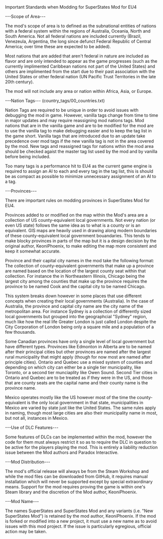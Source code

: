 Important Standards when Modding for SuperStates Mod for EU4

---Scope of Area---

The mod's scope of area is to defined as the subnational entities of nations with a federal system within the regions of Australia, Oceania, North and South America.  Not all federal nations are included currently (Brazil, Venezeula, Argentina, the long since defunct Federal Republic of Central America; over time these are expected to be added).

Most nations that are added that aren't federal in nature are included as flavor and are only intended to appear as the game progresses (such as the currently implimented Caribbean nations not part of the United States) and others are implimented from the start due to their past association with the United States or other federal nation (UN Pacific Trust Territories in the late 20th century).

The mod will not include any area or nation within Africa, Asia, or Europe.

---Nation Tags--- (country_tags/00_countries.txt)

Nation Tags are required to be unique in order to avoid issues with debugging the mod in game.
However, vanilla tags change from time to time in major updates and may require reassigning mod nations tags.
Mod nations that are in the vanilla game and are to be modified for the mod are to use the vanilla tag to make debugging easier and to keep the tag list in the game short.
Vanilla tags that are introduced due to an update take precedence over mod tags if the new vanilla tag is not in the area covered by the mod.
New tags and reassigned tags for nations wthin the mod area should be checked agaist the master tag list used by the mod and by vanilla before being included.

Too many tags is a performance hit to EU4 as the current game engine is required to assign an AI to each and every tag in the tag list, this is should be as compact as possible to minimize unnecessary assignment of an AI to a tag.

---Provinces---

There are important rules on modding provinces in SuperStates Mod for EU4.

Provinces added to or modified on the map within the Mod's area are a collection of US county-equivalent local governments.  Not every nation (or even US state) follows the same idea as to what is a county or is an equivalent.  GIS maps are heavily used in drawing along modern boundaries of these county-equivalent local government bouandaries.  This tends to make blocky provinces in parts of the map but it is a design decision by the original author, KeoniPhoenix, to make editing the map more consistent and keep it somewhat accurate.

Province and their capital city names in the mod take the following format:  The collection of county-equivalent governments that make up a province are named based on the location of the largest county seat within that collection.  For instance the in Northeastern Illinois, Chicago being the largest city among the counties that make up the province requires the province to be named Cook and the capital city to be named Chicago.

This system breaks down however in some places that use different concepts when creating their local governments (Australia).  In the case of Australia, the province and capital city name are the city name of the metropolitan area.  For instance Sydney is a collection of differently sized local governments but grouped into the geographcial "Sydney" region, much like how the real life Greater London is just called London despite the City Corporation of London being only a square mile and a population of a few thousands.

Some Canadian provinces have only a single level of local government but have different types.  Provinces like Edmonton in Alberta are to be named after their principal cities but other provinces are named after the largest rural municipality that might apply (though for now most are named after principle cities).  Ontario and Quebec use a mixed system of counties and depending on which city can either be a single tier municipality, like Toronto, or a second tier munciaplity like Owen Sound.  Second Tier cities in Ontario and Quebec are to be treated as if they were in the US, and those that are county seats are the capital name and their county name is the province name.

Mexico operates mostly like the US however most of the time the county-equivalent is the only local government in that state, municipalities in Mexico are varied by state just like the United States.  The same rules apply in naming, though most large cities are also their municipality name in most, but not all, instances in Mexico.

---Use of DLC Features---

Some features of DLCs can be implemented within the mod, however the code for them must always restrict it so as to require the DLC in question to be active for the players playing the mod.  This is entirely a liability reduction issue between the Mod authors and Paradox Interactive.

---Mod Distribution---

The mod's official release will always be from the Steam Workshop and while the mod files can be downloaded from GitHub, it requires manual installation which will never be supported except by special extraordinary means.  Support for the mod requires proving the game is within one's Steam library and the discretion of the Mod author, KeoniPhoenix.

---Mod Name---

The names SuperStates and SuperStates Mod and any variants (i.e. "New SuperStates Mod") is retained by the mod author, KeoniPhoenix.  If the mod is forked or modified into a new project, it must use a new name as to avoid issues with this mod project.  If the issue is particularly egregious, official action may be taken.
